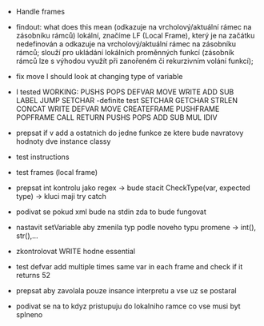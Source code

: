 - Handle frames 

- findout:
what does this mean (odkazuje na vrcholový/aktuální rámec na zásobníku rámců)
lokální, značíme LF (Local Frame), který je na začátku nedefinován a odkazuje na vrcholový/aktuální rámec na zásobníku rámců; slouží pro ukládání lokálních proměnných funkcí (zásobník
rámců lze s výhodou využít při zanořeném či rekurzivním volání funkcí);

- fix move 
I should look at changing type of variable


- I tested 
    WORKING:
        PUSHS
        POPS
        DEFVAR
        MOVE
        WRITE
        ADD
        SUB
        LABEL
        JUMP
        SETCHAR
-definite test
    SETCHAR
    GETCHAR
    STRLEN
    CONCAT
    WRITE
    DEFVAR
    MOVE
    CREATEFRAME
    PUSHFRAME
    POPFRAME
    CALL
    RETURN
    PUSHS
    POPS
    ADD
    SUB
    MUL
    IDIV

- prepsat if v add a ostatnich do jedne funkce ze ktere bude navratovy hodnoty dve instance classy
- test instructions 
- test frames (local frame)
- prepsat int kontrolu jako regex -> bude stacit CheckType(var, expected type) -> kluci maji try catch
- podivat se pokud xml bude na stdin zda to bude fungovat
- nastavit setVariable aby zmenila typ podle noveho typu promene -> int(), str(),...
- zkontrolovat WRITE hodne essential 
- test defvar add multiple times same var in each frame and check if it returns 52
- prepsat aby zavolala pouze insance interpretu a vse uz se postaral
- podivat se na to kdyz pristupuju do lokalniho ramce co vse musi byt splneno 